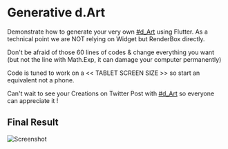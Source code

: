
# Generative d.Art

Demonstrate how to generate your very own [#d_Art](https://twitter.com/hashtag/d_Art) using Flutter.
As a technical point we are NOT relying on Widget but RenderBox directly.

Don't be afraid of those 60 lines of codes & change everything you want
(but not the line with Math.Exp, it can damage your computer permanently)

Code is tuned to work on a << TABLET SCREEN SIZE >> so start an equivalent
not a phone.

Can't wait to see your Creations on Twitter
Post with [#d_Art](https://twitter.com/hashtag/d_Art) so everyone can appreciate it !

## Final Result


![Screenshot](https://github.com/Solido/flutter-generative-art/blob/master/screenshots/01.png)




